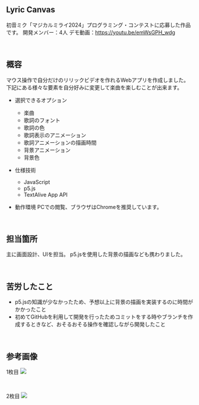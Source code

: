 ## Lyric Canvas
初音ミク「マジカルミライ2024」プログラミング・コンテストに応募した作品です。
開発メンバー：4人
デモ動画：https://youtu.be/emWsGPH_wdg

<br>

## 概容
マウス操作で自分だけのリリックビデオを作れるWebアプリを作成しました。下記にある様々な要素を自分好みに変更して楽曲を楽しむことが出来ます。

+ 選択できるオプション
    + 楽曲
    + 歌詞のフォント
    + 歌詞の色
    + 歌詞表示のアニメーション
    + 歌詞アニメーションの描画時間
    + 背景アニメーション
    + 背景色

+ 仕様技術
    + JavaScript
    + p5.js
    + TextAlive App API

+ 動作環境
    PCでの閲覧、ブラウザはChromeを推奨しています。

<br>

## 担当箇所
主に画面設計、UIを担当。
p5.jsを使用した背景の描画なども携わりました。

<br>

## 苦労したこと
+ p5.jsの知識が少なかったため、予想以上に背景の描画を実装するのに時間がかかったこと
+ 初めてGitHubを利用して開発を行ったためコミットをする時やブランチを作成するときなど、おそるおそる操作を確認しながら開発したこと

<br>

## 参考画像
1枚目
<img src="https://github.com/user-attachments/assets/7c02e9b5-e803-4d55-aa6c-3a60fa0e6211">

<br>

2枚目
<img src="https://github.com/user-attachments/assets/3c4a0a69-1bb3-44a8-9adb-a098f738359f">



